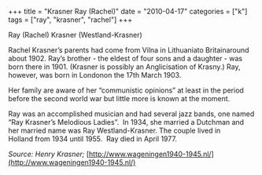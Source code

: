 +++
title = "Krasner Ray (Rachel)"
date = "2010-04-17"
categories = ["k"]
tags = ["ray", "krasner", "rachel"]
+++

Ray (Rachel) Krasner (Westland-Krasner)

Rachel Krasner’s parents had come from Vilna in Lithuaniato Britainaround about 1902. Ray’s brother - the eldest of four sons and a daughter - was born there in 1901. (Krasner is possibly an Anglicisation of Krasny.) Ray, however, was born in Londonon the 17th March 1903.

Her family are aware of her “communistic opinions” at least in the period before the second world war but little more is known at the moment.

Ray was an accomplished musician and had several jazz bands, one named “Ray Krasner’s Melodious Ladies”.  In 1934, she married a Dutchman and her married name was Ray Westland-Krasner. The couple lived in Holland from 1934 until 1955.  Ray died in April 1977.  

_Source: Henry Krasner;_ [http://www.wageningen1940-1945.nl/](http://www.wageningen1940-1945.nl/)
